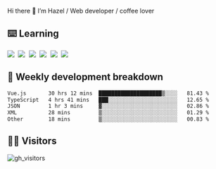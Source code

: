 
Hi there 👋 I’m Hazel / Web developer / coffee lover

## ⌨️ Learning

<samp>
 <a href="https://github.com/vuejs/core"><img src="https://api.iconify.design/logos:vue.svg" /></a>
  <a href="https://github.com/vuejs/core"><img src="https://api.iconify.design/logos:react.svg" /></a>
  <a href="https://github.com/solidjs/solid"><img src="https://api.iconify.design/logos:solidjs.svg" /></a>
  <a href="https://github.com/vitejs/vite"><img src="https://api.iconify.design/logos:vitejs.svg" /></a>
  <a href="https://github.com/microsoft/TypeScript"><img src="https://api.iconify.design/logos:typescript-icon.svg" /></a> 
  <a href="https://github.com/unocss/unocss"><img src="https://api.iconify.design/logos:unocss.svg" /></a>
  

</samp>


## 🦀 Weekly development breakdown

<!--START_SECTION:waka-->

```txt
Vue.js       30 hrs 12 mins  ████████████████████▒░░░░   81.43 %
TypeScript   4 hrs 41 mins   ███░░░░░░░░░░░░░░░░░░░░░░   12.65 %
JSON         1 hr 3 mins     ▓░░░░░░░░░░░░░░░░░░░░░░░░   02.86 %
XML          28 mins         ▒░░░░░░░░░░░░░░░░░░░░░░░░   01.29 %
Other        18 mins         ▒░░░░░░░░░░░░░░░░░░░░░░░░   00.83 %
```

<!--END_SECTION:waka-->
## 👬🏻 Visitors

![gh_visitors](https://profile-counter.glitch.me/Hazel-Lin/count.svg)

